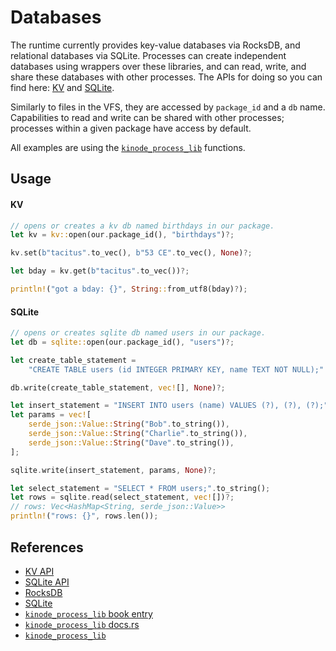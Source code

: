 # Databases

The runtime currently provides key-value databases via RocksDB, and relational databases via SQLite.
Processes can create independent databases using wrappers over these libraries, and can read, write, and share these databases with other processes.
The APIs for doing so you can find here: [KV](./apis/kv.md) and [SQLite](./apis/sqlite.md).

Similarly to files in the VFS, they are accessed by `package_id` and a `db` name.
Capabilities to read and write can be shared with other processes; processes within a given package have access by default.

All examples are using the [`kinode_process_lib`](./process_stdlib/overview.md) functions.

## Usage

#### KV

```rust
// opens or creates a kv db named birthdays in our package.
let kv = kv::open(our.package_id(), "birthdays")?;

kv.set(b"tacitus".to_vec(), b"53 CE".to_vec(), None)?;

let bday = kv.get(b"tacitus".to_vec())?;

println!("got a bday: {}", String::from_utf8(bday)?);
```

#### SQLite

```rust
// opens or creates sqlite db named users in our package.
let db = sqlite::open(our.package_id(), "users")?;

let create_table_statement =
    "CREATE TABLE users (id INTEGER PRIMARY KEY, name TEXT NOT NULL);".to_string();

db.write(create_table_statement, vec![], None)?;

let insert_statement = "INSERT INTO users (name) VALUES (?), (?), (?);".to_string();
let params = vec![
    serde_json::Value::String("Bob".to_string()),
    serde_json::Value::String("Charlie".to_string()),
    serde_json::Value::String("Dave".to_string()),
];

sqlite.write(insert_statement, params, None)?;

let select_statement = "SELECT * FROM users;".to_string();
let rows = sqlite.read(select_statement, vec![])?;
// rows: Vec<HashMap<String, serde_json::Value>>
println!("rows: {}", rows.len());
```

## References

- [KV API](./apis/kv.md)
- [SQLite API](./apis/sqlite.md)
- [RocksDB](https://github.com/rust-rocksdb/rust-rocksdb)
- [SQLite](https://www.sqlite.org/docs.html)
- [`kinode_process_lib` book entry](./process_stdlib/overview.md)
- [`kinode_process_lib` docs.rs](https://docs.rs/kinode_process_lib)
- [`kinode_process_lib`](https://github.com/uqbar-dao/process_lib)
